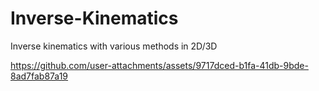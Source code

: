 # Inverse-Kinematics
Inverse kinematics with various methods in 2D/3D





https://github.com/user-attachments/assets/9717dced-b1fa-41db-9bde-8ad7fab87a19

